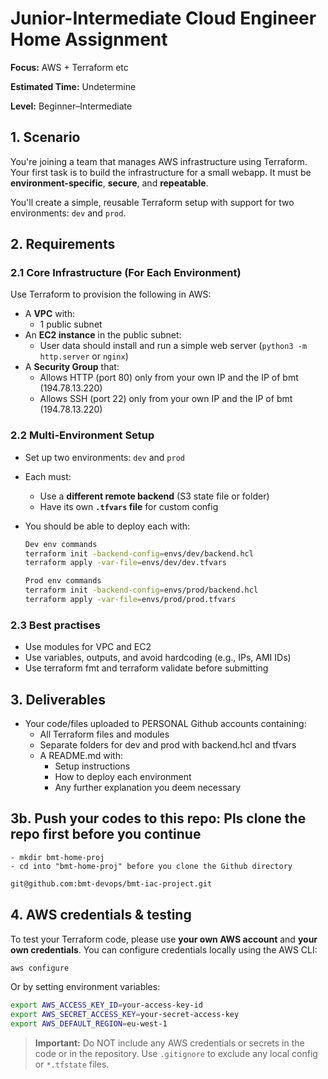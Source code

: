 #  Junior-Intermediate Cloud Engineer Home Assignment

**Focus:** AWS + Terraform etc

**Estimated Time:** Undetermine 
 
**Level:** Beginner–Intermediate  


## 1. Scenario

You're joining a team that manages AWS infrastructure using Terraform. Your first task is to build the infrastructure for a small webapp. It must be **environment-specific**, **secure**, and **repeatable**.

You'll create a simple, reusable Terraform setup with support for two environments: `dev` and `prod`.

##  2. Requirements

### 2.1 Core Infrastructure (For Each Environment)

Use Terraform to provision the following in AWS:

- A **VPC** with:
  - 1 public subnet
- An **EC2 instance** in the public subnet:
  - User data should install and run a simple web server (`python3 -m http.server` or `nginx`)
- A **Security Group** that:
  - Allows HTTP (port 80) only from your own IP  and the IP of bmt (194.78.13.220)
  - Allows SSH (port 22) only from your own IP  and the IP of bmt (194.78.13.220)


### 2.2 Multi-Environment Setup

- Set up two environments: `dev` and `prod`
- Each must:
  - Use a **different remote backend** (S3 state file or folder)
  - Have its own **`.tfvars` file** for custom config

- You should be able to deploy each with:
  ```bash
  Dev env commands
  terraform init -backend-config=envs/dev/backend.hcl
  terraform apply -var-file=envs/dev/dev.tfvars
  
  Prod env commands
  terraform init -backend-config=envs/prod/backend.hcl
  terraform apply -var-file=envs/prod/prod.tfvars

  ```
### 2.3 Best practises
- Use modules for VPC and EC2
- Use variables, outputs, and avoid hardcoding (e.g., IPs, AMI IDs)
- Use terraform fmt and terraform validate before submitting 

## 3. Deliverables
- Your code/files uploaded to PERSONAL Github accounts containing:
  - All Terraform files and modules
  - Separate folders for dev and prod with backend.hcl and tfvars
  - A README.md with:
    - Setup instructions
    - How to deploy each environment
    - Any further explanation you deem necessary 

## 3b. Push your codes to this repo: Pls clone the repo first before you continue
    - mkdir bmt-home-proj
    - cd into "bmt-home-proj" before you clone the Github directory
```bash
git@github.com:bmt-devops/bmt-iac-project.git
```

## 4. AWS credentials & testing
 
To test your Terraform code, please use **your own AWS account** and **your own credentials**.
You can configure credentials locally using the AWS CLI:
```bash
aws configure
```

Or by setting environment variables:
```bash
export AWS_ACCESS_KEY_ID=your-access-key-id
export AWS_SECRET_ACCESS_KEY=your-secret-access-key
export AWS_DEFAULT_REGION=eu-west-1
```

>  **Important:** Do NOT include any AWS credentials or secrets in the code or in the repository. Use `.gitignore` to exclude any local config or `*.tfstate` files.


